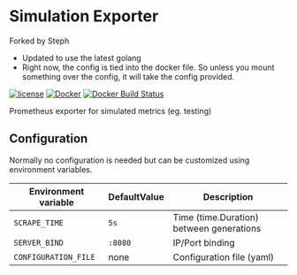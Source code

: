 Simulation Exporter
===================

Forked by Steph
* Updated to use the latest golang
* Right now, the config is tied into the docker file. So unless you mount something over the config, it will take the config provided.

[![license](https://img.shields.io/github/license/webdevops/simulation-exporter.svg)](https://github.com/webdevops/simulation-exporter/blob/master/LICENSE)
[![Docker](https://img.shields.io/badge/docker-webdevops%2Fsimulation--exporter-blue.svg?longCache=true&style=flat&logo=docker)](https://hub.docker.com/r/webdevops/simulation-exporter/)
[![Docker Build Status](https://img.shields.io/docker/build/webdevops/simulation-exporter.svg)](https://hub.docker.com/r/webdevops/simulation-exporter/)

Prometheus exporter for simulated metrics (eg. testing)

Configuration
-------------

Normally no configuration is needed but can be customized using environment variables.

| Environment variable              | DefaultValue                | Description                                                       |
|-----------------------------------|-----------------------------|-------------------------------------------------------------------|
| `SCRAPE_TIME`                     | `5s`                        | Time (time.Duration) between generations                          |
| `SERVER_BIND`                     | `:8080`                     | IP/Port binding                                                   |
| `CONFIGURATION_FILE`              | none                        | Configuration file (yaml)                                         |
